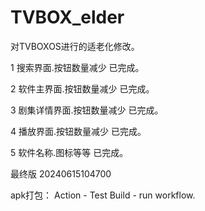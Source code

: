 # TVBOX_elder
对TVBOXOS进行的适老化修改。


1 搜索界面.按钮数量减少 已完成。

2 软件主界面.按钮数量减少 已完成。

3 剧集详情界面.按钮数量减少 已完成。

4 播放界面.按钮数量减少 已完成。

5 软件名称.图标等等 已完成。 

最终版 20240615104700



apk打包： Action - Test Build - run workflow.
